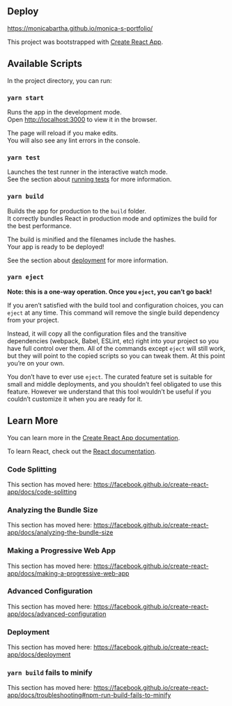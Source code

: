 ## Deploy

https://monicabartha.github.io/monica-s-portfolio/

This project was bootstrapped with
[Create React App](https://github.com/facebook/create-react-app).

## Available Scripts

In the project directory, you can run:

### `yarn start`

Runs the app in the development mode.<br /> Open
[http://localhost:3000](http://localhost:3000) to view it in
the browser.

The page will reload if you make edits.<br /> You will also
see any lint errors in the console.

### `yarn test`

Launches the test runner in the interactive watch
mode.<br /> See the section about
[running tests](https://facebook.github.io/create-react-app/docs/running-tests)
for more information.

### `yarn build`

Builds the app for production to the `build` folder.<br />
It correctly bundles React in production mode and optimizes
the build for the best performance.

The build is minified and the filenames include the
hashes.<br /> Your app is ready to be deployed!

See the section about
[deployment](https://facebook.github.io/create-react-app/docs/deployment)
for more information.

### `yarn eject`

**Note: this is a one-way operation. Once you `eject`, you
can’t go back!**

If you aren’t satisfied with the build tool and
configuration choices, you can `eject` at any time. This
command will remove the single build dependency from your
project.

Instead, it will copy all the configuration files and the
transitive dependencies (webpack, Babel, ESLint, etc) right
into your project so you have full control over them. All of
the commands except `eject` will still work, but they will
point to the copied scripts so you can tweak them. At this
point you’re on your own.

You don’t have to ever use `eject`. The curated feature set
is suitable for small and middle deployments, and you
shouldn’t feel obligated to use this feature. However we
understand that this tool wouldn’t be useful if you couldn’t
customize it when you are ready for it.

## Learn More

You can learn more in the
[Create React App documentation](https://facebook.github.io/create-react-app/docs/getting-started).

To learn React, check out the
[React documentation](https://reactjs.org/).

### Code Splitting

This section has moved here:
https://facebook.github.io/create-react-app/docs/code-splitting

### Analyzing the Bundle Size

This section has moved here:
https://facebook.github.io/create-react-app/docs/analyzing-the-bundle-size

### Making a Progressive Web App

This section has moved here:
https://facebook.github.io/create-react-app/docs/making-a-progressive-web-app

### Advanced Configuration

This section has moved here:
https://facebook.github.io/create-react-app/docs/advanced-configuration

### Deployment

This section has moved here:
https://facebook.github.io/create-react-app/docs/deployment

### `yarn build` fails to minify

This section has moved here:
https://facebook.github.io/create-react-app/docs/troubleshooting#npm-run-build-fails-to-minify
